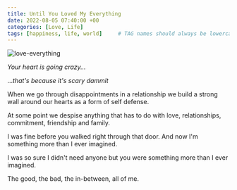 ```yaml
---
title: Until You Loved My Everything
date: 2022-08-05 07:40:00 +00
categories: [Love, Life]
tags: [happiness, life, world]     # TAG names should always be lowercase
---
```

![love-everything](/assets/img/love-everything.jpg)

_Your heart is going crazy..._

..._that's because it's scary dammit_

When we go through disappointments in a relationship we build a strong wall around our hearts as a form of self defense.

At some point we despise anything that has to do with love, relationships, commitment, friendship and family.

I was fine before you walked right through that door. And now I'm something more than I ever imagined.

I was so sure I didn't need anyone but you were something more than I ever imagined.

The good, the bad, the in-between, all of me.
